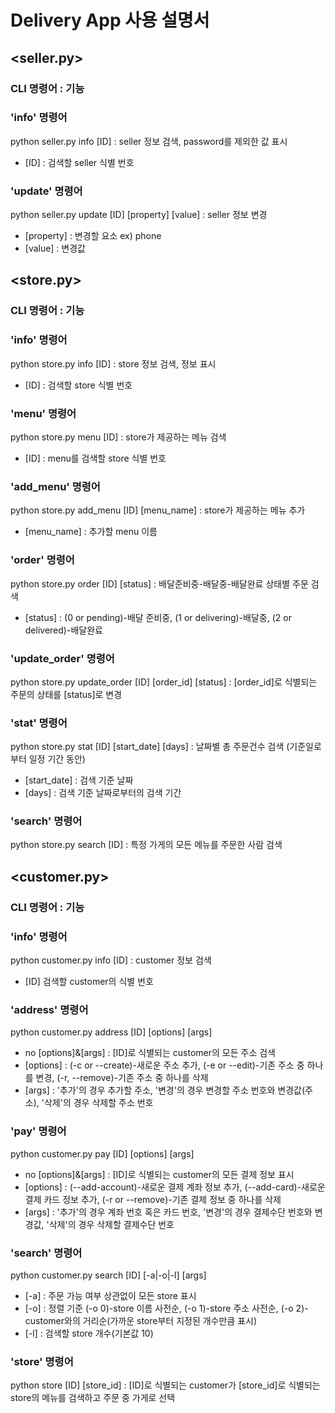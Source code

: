 # Delivery App 사용 설명서

## <seller.py>

### CLI 명령어 : 기능

### 'info' 명령어
python seller.py info [ID] : seller 정보 검색, password를 제외한 값 표시 
  - [ID] : 검색할 seller 식별 번호
### 'update' 명령어
python seller.py update [ID] [property] [value] : seller 정보 변경
  - [property] : 변경할 요소 ex) phone
  - [value] : 변경값

## <store.py>

### CLI 명령어 : 기능

### 'info' 명령어
python store.py info [ID] : store 정보 검색, 정보 표시
  - [ID] : 검색할 store 식별 번호
### 'menu' 명령어
python store.py menu [ID] : store가 제공하는 메뉴 검색
  - [ID] : menu를 검색할 store 식별 번호
### 'add_menu' 명령어
python store.py add_menu [ID] [menu_name] : store가 제공하는 메뉴 추가
  - [menu_name] : 추가할 menu 이름
### 'order' 명령어 
python store.py order [ID] [status] : 배달준비중-배달중-배달완료 상태별 주문 검색
  - [status] : (0 or pending)-배달 준비중, (1 or delivering)-배달중, (2 or delivered)-배달완료
### 'update_order' 명령어
python store.py update_order [ID] [order_id] [status] : [order_id]로 식별되는 주문의 상태를 [status]로 변경
### 'stat' 명령어
python store.py stat [ID] [start_date] [days] : 날짜별 총 주문건수 검색 (기준일로부터 일정 기간 동안)
  - [start_date] : 검색 기준 날짜
  - [days] : 검색 기준 날짜로부터의 검색 기간
### 'search' 명령어
python store.py search [ID] : 특정 가게의 모든 메뉴를 주문한 사람 검색

## <customer.py>

### CLI 명령어 : 기능

### 'info' 명령어
python customer.py info [ID] : customer 정보 검색
  - [ID] 검색할 customer의 식별 번호
### 'address' 명령어
python customer.py address [ID] [options] [args]
  - no [options]&[args] : [ID]로 식별되는 customer의 모든 주소 검색
  - [options] : (-c or --create)-새로운 주소 추가, (-e or --edit)-기존 주소 중 하나를 변경, (-r, --remove)-기존 주소 중 하나를 삭제
  - [args] : '추가'의 경우 추가할 주소, '변경'의 경우 변경할 주소 번호와 변경값(주소), '삭제'의 경우 삭제할 주소 번호
### 'pay' 명령어
python customer.py pay [ID] [options] [args]
  - no [options]&[args] : [ID]로 식별되는 customer의 모든 결제 정보 표시
  - [options] : (--add-account)-새로운 결제 계좌 정보 추가, (--add-card)-새로운 결제 카드 정보 추가, (-r or --remove)-기존 결제 정보 중 하나를 삭제
  - [args] : '추가'의 경우 계좌 번호 혹은 카드 번호, '변경'의 경우 결제수단 번호와 변경값, '삭제'의 경우 삭제할 결제수단 번호
### 'search' 명령어
python customer.py search [ID] [-a|-o|-l] [args]
  - [-a] : 주문 가능 여부 상관없이 모든 store 표시
  - [-o] : 정렬 기준 (-o 0)-store 이름 사전순, (-o 1)-store 주소 사전순, (-o 2)-customer와의 거리순(가까운 store부터 지정된 개수만큼 표시)
  - [-l] : 검색할 store 개수(기본값 10)
### 'store' 명령어
python store [ID] [store_id] : [ID]로 식별되는 customer가 [store_id]로 식별되는 store의 메뉴를 검색하고 주문 중 가게로 선택








